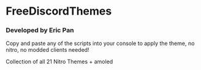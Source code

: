 # FreeDiscordThemes
### Developed by Eric Pan


Copy and paste any of the scripts into your console to apply the theme, no nitro, no modded clients needed!

Collection of all 21 Nitro Themes + amoled
